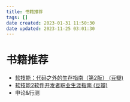```yaml
---
title: 书籍推荐
tags: []
date created: 2023-01-31 11:50:30
date updated: 2023-11-25 03:01:30
---
```


# 书籍推荐

- [软技能：代码之外的生存指南（第2版） (豆瓣)](https://book.douban.com/subject/36044253/)
- [软技能2软件开发者职业生涯指南 (豆瓣)](https://book.douban.com/subject/35043940/)
- 申论&行测
